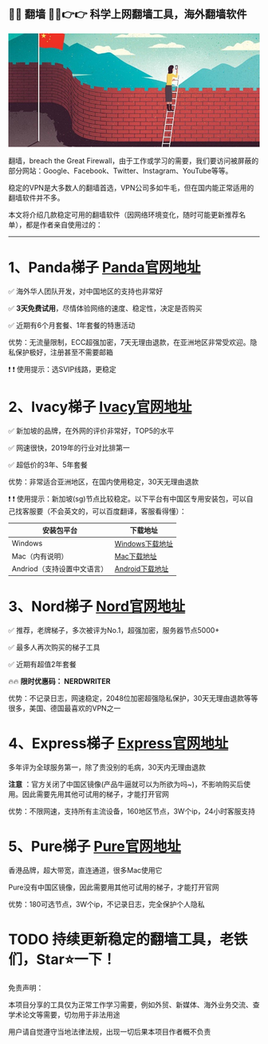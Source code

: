 ## 💜💜 翻墙 💜💜👉👉 科学上网翻墙工具，海外翻墙软件

![GFW](img/gfw.jpeg)

翻墙，breach the Great Firewall，由于工作或学习的需要，我们要访问被屏蔽的部分网站：Google、Facebook、Twitter、Instagram、YouTube等等。

稳定的VPN是大多数人的翻墙首选，VPN公司多如牛毛，但在国内能正常适用的翻墙软件并不多。

本文将介绍几款稳定可用的翻墙软件（因网络环境变化，随时可能更新推荐名单），都是作者亲自使用过的：

----


# 1、Panda梯子 [Panda官网地址](https://www.panhdpe.xyz/r/22216799)
✅ 海外华人团队开发，对中国地区的支持也非常好

✅ **3天免费试用**，尽情体验网络的速度、稳定性，决定是否购买

✅ 近期有6个月套餐、1年套餐的特惠活动

优势：无流量限制，ECC超强加密，7天无理由退款，在亚洲地区非常受欢迎。隐私保护极好，注册甚至不需要邮箱

❗ ❗ 使用提示：选SVIP线路，更稳定




# 2、Ivacy梯子 [Ivacy官网地址](https://www.ivacykodi.com/easter-deal-2020/?aff=91814&data1=gitsuper&data2=overgfw)
✅ 新加坡的品牌，在外网的评价非常好，TOP5的水平

✅ 网速很快，2019年的行业对比排第一

✅ 超低价的3年、5年套餐

优势：非常适合亚洲地区，在国内使用稳定，30天无理由退款

❗ ❗ 使用提示：新加坡(sg)节点比较稳定。以下平台有中国区专用安装包，可以自己找客服要（不会英文的，可以百度翻译，客服看得懂）：

| 安装包平台 | 下载地址 |
| ---- | ---- |
| Windows | [Windows下载地址](https://github.com/bestCNVPN/tizi/raw/master/files/ivacywindows-cn.zip) |
| Mac（内有说明） | [Mac下载地址](https://github.com/bestCNVPN/tizi/raw/master/files/ivacymac.zip) |
| Andriod（支持设置中文语言） | [Android下载地址](https://github.com/bestCNVPN/tizi/raw/master/files/ivc_prime_2.1.1.apk) |



# 3、Nord梯子   [Nord官网地址](http://get.affiliatescn.net/aff_c?offer_id=153&aff_id=38201&url_id=613&aff_click_id=gitsuper&aff_sub=super&aff_sub2=overgfw)
✅ 推荐，老牌梯子，多次被评为No.1，超强加密，服务器节点5000+

✅ 最多人再次购买的梯子工具

✅ 近期有超值2年套餐

🔥🔥 **限时优惠码： NERDWRITER**

优势：不记录日志，网速稳定，2048位加密超强隐私保护，30天无理由退款等等很多，美国、德国最喜欢的VPN之一



# 4、Express梯子 [Express官网地址](https://www.xvbelink.com/?a_fid=tizi_vpn&chan=gitsuper&data1=overgfw)
多年评为全球服务第一，除了贵没别的毛病，30天内无理由退款

**注意** ：官方关闭了中国区镜像(产品牛逼就可以为所欲为吗~)，不影响购买后使用。因此需要先用其他可试用的梯子，才能打开官网

优势：不限网速，支持所有主流设备，160地区节点，3W个ip，24小时客服支持



# 5、Pure梯子 [Pure官网地址](https://billing.purevpn.com/aff.php?aff=42611&data1=gitsuper&data2=overgfw)
香港品牌，超大带宽，直连通道，很多Mac使用它

Pure没有中国区镜像，因此需要用其他可试用的梯子，才能打开官网

优势：180可选节点，3W个ip，不记录日志，完全保护个人隐私




# TODO 持续更新稳定的翻墙工具，老铁们，Star⭐一下！



免责声明：

本项目分享的工具仅为正常工作学习需要，例如外贸、新媒体、海外业务交流、查学术论文等需要，切勿用于非法用途

用户请自觉遵守当地法律法规，出现一切后果本项目作者概不负责

